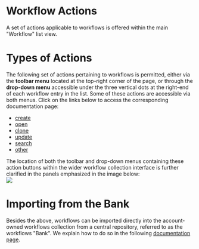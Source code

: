 # Workflow Actions

A set of actions applicable to workflows is offered within the main "Workflow" list view.

# Types of Actions

The following set of actions pertaining to workflows is permitted, either via the **toolbar menu** located at the top-right corner of the page, or through the **drop-down menu** accessible under the three vertical dots at the right-end of each workflow entry in the list. Some of these actions are accessible via both menus. Click on the links below to access the corresponding documentation page:

- [create](/workflows/actions/create.md)
- [open](/workflows/actions/open.md)
- [clone](/workflows/actions/clone.md)
- [update](/workflows/actions/updating-workflows.md)
- [search](/workflows/actions/searching.md)
- [other](/workflows/actions/other-actions.md)
                                          
The location of both the toolbar and drop-down menus containing these action buttons within the wider workflow collection interface is further clarified in the panels emphasized in the image below:                                                                                                    
<img src="/images/workflow-actions-menus.png"/>

# Importing from the Bank

Besides the above, workflows can be imported directly into the account-owned workflows collection from a central repository, referred to as the workflows "Bank". We explain how to do so in the following [documentation page](bank.md). 
